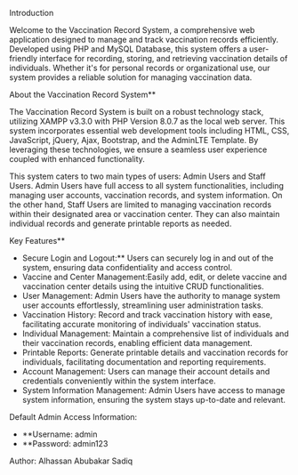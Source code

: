 Introduction

Welcome to the Vaccination Record System, a comprehensive web application designed to manage and track vaccination records efficiently. Developed using PHP and MySQL Database, this system offers a user-friendly interface for recording, storing, and retrieving vaccination details of individuals. Whether it's for personal records or organizational use, our system provides a reliable solution for managing vaccination data.

About the Vaccination Record System**

The Vaccination Record System is built on a robust technology stack, utilizing XAMPP v3.3.0 with PHP Version 8.0.7 as the local web server. This system incorporates essential web development tools including HTML, CSS, JavaScript, jQuery, Ajax, Bootstrap, and the AdminLTE Template. By leveraging these technologies, we ensure a seamless user experience coupled with enhanced functionality.

This system caters to two main types of users: Admin Users and Staff Users. Admin Users have full access to all system functionalities, including managing user accounts, vaccination records, and system information. On the other hand, Staff Users are limited to managing vaccination records within their designated area or vaccination center. They can also maintain individual records and generate printable reports as needed.

Key Features**

- Secure Login and Logout:** Users can securely log in and out of the system, ensuring data confidentiality and access control.
- Vaccine and Center Management:Easily add, edit, or delete vaccine and vaccination center details using the intuitive CRUD functionalities.
- User Management: Admin Users have the authority to manage system user accounts effortlessly, streamlining user administration tasks.
- Vaccination History: Record and track vaccination history with ease, facilitating accurate monitoring of individuals' vaccination status.
- Individual Management: Maintain a comprehensive list of individuals and their vaccination records, enabling efficient data management.
- Printable Reports: Generate printable details and vaccination records for individuals, facilitating documentation and reporting requirements.
- Account Management: Users can manage their account details and credentials conveniently within the system interface.
- System Information Management: Admin Users have access to manage system information, ensuring the system stays up-to-date and relevant.

Default Admin Access Information:
- **Username: admin
- **Password: admin123

Author: Alhassan Abubakar Sadiq
